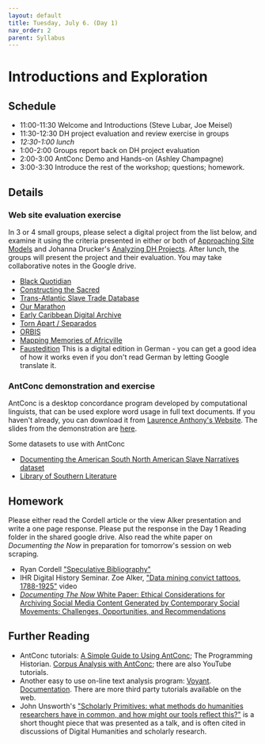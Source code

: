 ```yaml
---
layout: default
title: Tuesday, July 6. (Day 1)
nav_order: 2
parent: Syllabus
---
```

# Introductions and Exploration

## Schedule

* 11:00-11:30 Welcome and Introductions (Steve Lubar, Joe Meisel)
* 11:30-12:30 DH project evaluation and review exercise in groups
* _12:30-1:00  lunch_
* 1:00-2:00 Groups report back on DH project evaluation
* 2:00-3:00 AntConc Demo and Hands-on (Ashley Champagne)
* 3:00-3:30 Introduce the rest of the workshop; questions; homework.

## Details

### Web site evaluation exercise

In 3 or 4 small groups, please select a digital project from the list below, and examine it using the criteria presented in either or both of [Approaching Site Models](https://docs.google.com/document/d/1Pr64IMjHnS6CShX4xrsDWCty4QbqtuUaeyDa4u3p-JE/edit?usp=sharing) and Johanna Drucker's [Analyzing DH Projects](http://medhieval.com/classes/hh2020/labs/analyzing-dh-projects/). After lunch, the groups will present the project and their evaluation. You may take collaborative notes in the Google drive.


* [Black Quotidian](https://blackquotidian.org/)
* [Constructing the Sacred](https://constructingthesacred.org/index.html)
* [Trans-Atlantic Slave Trade Database](https://www.slavevoyages.org/)
* [Our Marathon](https://marathon.library.northeastern.edu/)
* [Early Caribbean Digital Archive](https://ecda.northeastern.edu/)
* [Torn Apart / Separados](http://xpmethod.columbia.edu/torn-apart/volume/2/index)
* [ORBIS](https://orbis.stanford.edu/)
* [Mapping Memories of Africville](https://storymaps.arcgis.com/stories/561e07e0d0504b2b918a1230fe554918)
* [Faustedition](http://www.faustedition.net/) This is a digital edition in German - you can get a good idea of how it works even if you don't read German by letting Google translate it.

### AntConc demonstration and exercise

AntConc is a desktop concordance program developed by computational linguists, that can be used explore word usage in full text documents. If you haven't already, you can download it from [Laurence Anthony's Website](https://www.laurenceanthony.net/software/antconc/). The slides from the demonstration are [here](https://docs.google.com/presentation/d/1AZ_LSU_GmVoUWtb1WCzK1IE316peRtqdD19v0O6nkNQ/edit#slide=id.p).

Some datasets to use with AntConc
*  [Documenting the American South North American Slave Narratives dataset](https://docsouth.unc.edu/neh/)
* [Library of Southern Literature](https://docsouth.unc.edu/southlit/)


## Homework
Please either read the Cordell article or the view Alker presentation and write a one page response. Please put the response in the Day 1 Reading folder in the shared google drive. Also read the white paper on _Documenting the Now_ in preparation for tomorrow's session on web scraping.

* Ryan Cordell ["Speculative Bibliography"](https://doi.org/10.1515/ang-2020-0041)
* IHR Digital History Seminar. Zoe Alker, ["Data mining convict tattoos, 1788-1925"](https://www.youtube.com/watch?v=L5jmtExC7A4) video
* [_Documenting The	Now_ White	Paper: Ethical Considerations	for	Archiving	Social Media	Content	Generated	by Contemporary
Social	Movements: Challenges, Opportunities,	and	Recommendations](https://www.docnow.io/docs/docnow-whitepaper-2018.pdf)


## Further Reading

* AntConc tutorials: [A Simple Guide to Using AntConc](http://www.laurenceanthony.net/software/antconc/resources/help_AntConc321_english.pdf); The Programming Historian. [Corpus Analysis with AntConc](https://programminghistorian.org/en/lessons/corpus-analysis-with-antconc); there are also YouTube tutorials.
* Another easy to use on-line text analysis program: [Voyant](https://voyant-tools.org). [Documentation](https://voyant-tools.org/docs/#!/guide). There are more third party tutorials available on the web.
* John Unsworth's ["Scholarly Primitives: what methods do humanities researchers have in common, and how might our tools reflect this?"](https://johnunsworth.name/Kings.5-00/primitives.html) is a short thought piece that was presented as a talk, and is often cited in discussions of Digital Humanities and scholarly research.

<br/>
